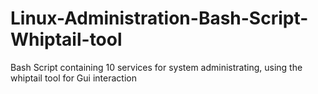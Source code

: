 # Linux-Administration-Bash-Script-Whiptail-tool
Bash Script containing 10 services for system administrating, using the whiptail tool for Gui interaction
## 
